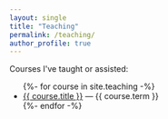 ```yaml
---
layout: single
title: "Teaching"
permalink: /teaching/
author_profile: true
---
```


Courses I've taught or assisted:

<ul>
{%- for course in site.teaching -%}
  <li><a href="{{ course.url | relative_url }}">{{ course.title }}</a> — {{ course.term }}</li>
{%- endfor -%}
</ul>
